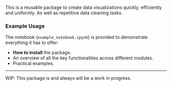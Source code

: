 This is a reusable package to create data visualizations quickly, efficiently and uniformly. 
As well as repetitive data cleaning tasks.

### Example Usage

The notebook (`example_notebook.ipynb`) is provided to demonstrate everything it has to offer:

- **How to install** the package.
- An overview of all the key functionalities across different modules.
- Practical examples.

---
WIP: This package is and always will be a work in progress.